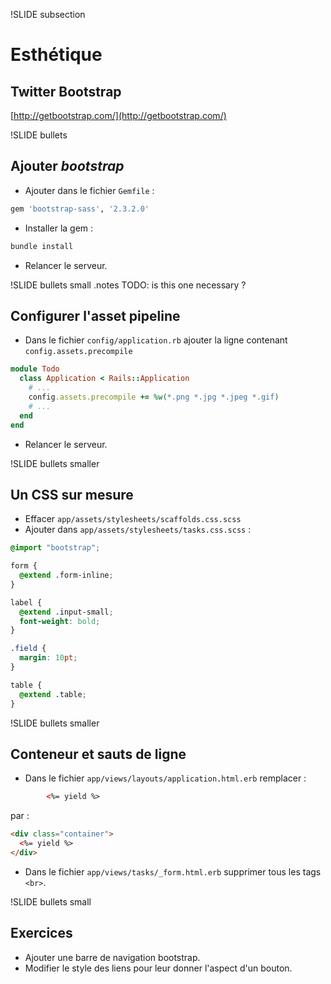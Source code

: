 !SLIDE subsection
# Esthétique

## Twitter Bootstrap

[http://getbootstrap.com/](http://getbootstrap.com/)

!SLIDE bullets
## Ajouter _bootstrap_
- Ajouter dans le fichier `Gemfile` :

```ruby
gem 'bootstrap-sass', '2.3.2.0'
```

- Installer la gem :

```ruby
bundle install
```

- Relancer le serveur.

!SLIDE bullets small
.notes TODO: is this one necessary ?
## Configurer l'asset pipeline

- Dans le fichier `config/application.rb` ajouter la ligne 
contenant `config.assets.precompile`

```ruby
module Todo
  class Application < Rails::Application
    # ...
    config.assets.precompile += %w(*.png *.jpg *.jpeg *.gif)
    # ...
  end
end
```

- Relancer le serveur.

!SLIDE bullets smaller
## Un CSS sur mesure

- Effacer `app/assets/stylesheets/scaffolds.css.scss`
- Ajouter dans `app/assets/stylesheets/tasks.css.scss` :

```css
@import "bootstrap";

form {
  @extend .form-inline;
}

label {
  @extend .input-small;
  font-weight: bold;
}

.field {
  margin: 10pt;
}

table {
  @extend .table;
}
```

!SLIDE bullets smaller
## Conteneur et sauts de ligne

- Dans le fichier `app/views/layouts/application.html.erb` remplacer :

```html
        <%= yield %>
```

  par :

```html
<div class="container">
  <%= yield %>
</div>
```

- Dans le fichier `app/views/tasks/_form.html.erb` supprimer tous les tags
`<br>`.

!SLIDE bullets small
## Exercices

- Ajouter une barre de navigation bootstrap.
- Modifier le style des liens pour leur donner l'aspect d'un bouton.
